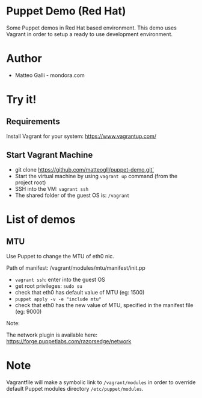 # Puppet Demo (Red Hat)

Some Puppet demos in Red Hat based environment. 
This demo uses Vagrant in order to setup a ready to use development environment.

# Author
* Matteo Galli - mondora.com

# Try it!

## Requirements

Install Vagrant for your system: https://www.vagrantup.com/

## Start Vagrant Machine

* git clone https://github.com/matteogll/puppet-demo.git`
* Start the virtual machine by using `vagrant up` command (from the project root)
* SSH into the VM: `vagrant ssh`
* The shared folder of the guest OS is: `/vagrant`

# List of demos
## MTU
Use Puppet to change the MTU of eth0 nic.

Path of manifest: /vagrant/modules/mtu/manifest/init.pp

* `vagrant ssh`: enter into the guest OS
* get root privileges: `sudo su`
* check that eth0 has default value of MTU (eg: 1500)
* `puppet apply -v -e "include mtu"`
* check that eth0 has the new value of MTU, specified in the manifest file (eg: 9000)

Note:

The network plugin is available here: https://forge.puppetlabs.com/razorsedge/network

# Note

Vagrantfile will make a symbolic link to `/vagrant/modules` in order to override default Puppet modules directory 
`/etc/puppet/modules`.